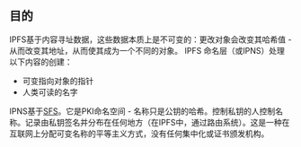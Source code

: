 ## 目的
IPFS基于内容寻址数据，这些数据本质上是不可变的：更改对象会改变其哈希值 - 从而改变其地址，从而使其成为一个不同的对象。
IPFS 命名层（或IPNS）处理以下内容的创建：
- 可变指向对象的指针
- 人类可读的名字


IPNS基于[SFS](http://en.wikipedia.org/wiki/Self-certifying_File_System)。它是PKI命名空间 - 名称只是公钥的哈希。控制私钥的人控制名称。记录由私钥签名并分布在任何地方（在IPFS中，通过路由系统）。这是一种在互联网上分配可变名称的平等主义方式，没有任何集中化或证书颁发机构。
